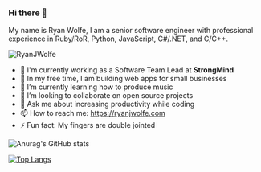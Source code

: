 ### Hi there 👋

My name is Ryan Wolfe, I am a senior software engineer with professional experience in Ruby/RoR, Python, JavaScript, C#/.NET, and C/C++.

<p align="left"> <img src="https://komarev.com/ghpvc/?username=RyanJWolfe&label=Profile%20views&color=0e75b6&style=flat" alt="RyanJWolfe" /> </p>

<!--
**RyanJWolfe/RyanJWolfe** is a ✨ _special_ ✨ repository because its `README.md` (this file) appears on your GitHub profile.

Here are some ideas to get you started:

- 🔭 I’m currently working on ...
- 🌱 I’m currently learning ...
- 👯 I’m looking to collaborate on ...
- 🤔 I’m looking for help with ...
- 💬 Ask me about ...
- 📫 How to reach me: ...
- 😄 Pronouns: ...
- ⚡ Fun fact: ...
-->
- 🏢 I'm currently working as a Software Team Lead at **StrongMind**
- 🔭 In my free time, I am building web apps for small businesses
- 🌱 I’m currently learning how to produce music
- 👯 I’m looking to collaborate on open source projects
- 💬 Ask me about increasing productivity while coding
- 📫 How to reach me: https://ryanjwolfe.com
- ⚡ Fun fact: My fingers are double jointed

![Anurag's GitHub stats](https://github-readme-stats.vercel.app/api?username=RyanJWolfe&count_private=true&show_icons=true&theme=radical)

[![Top Langs](https://github-readme-stats.vercel.app/api/top-langs/?username=RyanJWolfe&layout=compact&theme=radical)](https://github.com/anuraghazra/github-readme-stats)
